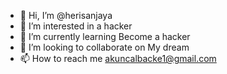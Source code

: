 - 👋 Hi, I’m @herisanjaya
- 👀 I’m interested in a hacker
- 🌱 I’m currently learning Become a hacker
- 💞️ I’m looking to collaborate on My dream
- 📫 How to reach me akuncalbacke1@gmail.com

<!---
herisanjaya/herisanjaya is a ✨ special ✨ repository because its `README.md` (this file) appears on your GitHub profile.
You can click the Preview link to take a look at your changes.
--->
